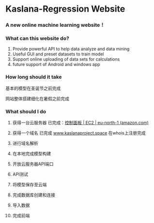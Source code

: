 # Kaslana-Regression Website
### A new online machine learning website！

### What can this website do?

1. Provide powerful API to help data analyze and data mining
2. Useful GUI and preset datasets to train model
3. Support online uploading of data sets for calculations
4. future support of Android and windows app

### How long should it take

基本的模型在圣诞节之前完成

网站整体搭建细化在暑假之前完成

### What should I do

1. 获得一台云服务器 已完成：[控制面板 | EC2 | eu-north-1 (amazon.com)](https://eu-north-1.console.aws.amazon.com/ec2/home?region=eu-north-1#Home:)
2. 获得一个域名 已完成 www.kaslanaproject.space 在whois上注册完成

3. 进行域名解析 
4. 在本地完成模型构建

5. 开放云服务器API端口
6. API测试
7. 将模型保存至云端
8. 完成数据库创建和连接
9. 导入数据
10. 完成前端
